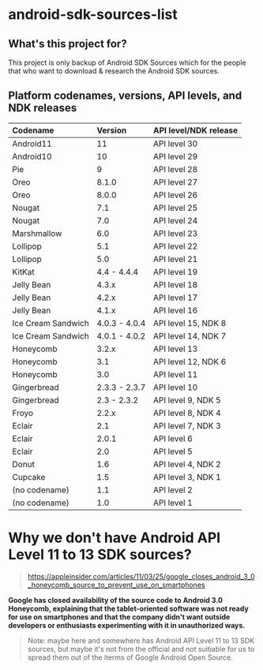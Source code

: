 # android-sdk-sources-list

## What's this project for?

This project is only backup of Android SDK Sources which for the people that who want to download & research the Android SDK sources.

## Platform codenames, versions, API levels, and NDK releases

|Codename|Version|API level/NDK release|
|:----|:----|:----|
|Android11|11|API level 30|
|Android10|10|API level 29|
|Pie|9|API level 28|
|Oreo|8.1.0|API level 27|
|Oreo|8.0.0|API level 26|
|Nougat|7.1|API level 25|
|Nougat|7.0|API level 24|
|Marshmallow|6.0|API level 23|
|Lollipop|5.1|API level 22|
|Lollipop|5.0|API level 21|
|KitKat|4.4 - 4.4.4|API level 19|
|Jelly Bean|4.3.x|API level 18|
|Jelly Bean|4.2.x|API level 17|
|Jelly Bean|4.1.x|API level 16|
|Ice Cream Sandwich|4.0.3 - 4.0.4|API level 15, NDK 8|
|Ice Cream Sandwich|4.0.1 - 4.0.2|API level 14, NDK 7|
|Honeycomb|3.2.x|API level 13|
|Honeycomb|3.1|API level 12, NDK 6|
|Honeycomb|3.0|API level 11|
|Gingerbread|2.3.3 - 2.3.7|API level 10|
|Gingerbread|2.3 - 2.3.2|API level 9, NDK 5|
|Froyo|2.2.x|API level 8, NDK 4|
|Eclair|2.1|API level 7, NDK 3|
|Eclair|2.0.1|API level 6|
|Eclair|2.0|API level 5|
|Donut|1.6|API level 4, NDK 2|
|Cupcake|1.5|API level 3, NDK 1|
|(no codename)|1.1|API level 2|
|(no codename)|1.0|API level 1|

# Why we don't have Android API Level 11 to 13 SDK sources?

> https://appleinsider.com/articles/11/03/25/google_closes_android_3_0_honeycomb_source_to_prevent_use_on_smartphones

**Google has closed availability of the source code to Android 3.0 Honeycomb, explaining that the tablet-oriented software was not ready for use on smartphones and that the company didn't want outside developers or enthusiasts experimenting with it in unauthorized ways.**

> Note: maybe here and somewhere has Android API Level 11 to 13 SDK sources, but maybe it's not from the official and not suitiable for us to spread them out of the iterms of Google Android Open Source.

